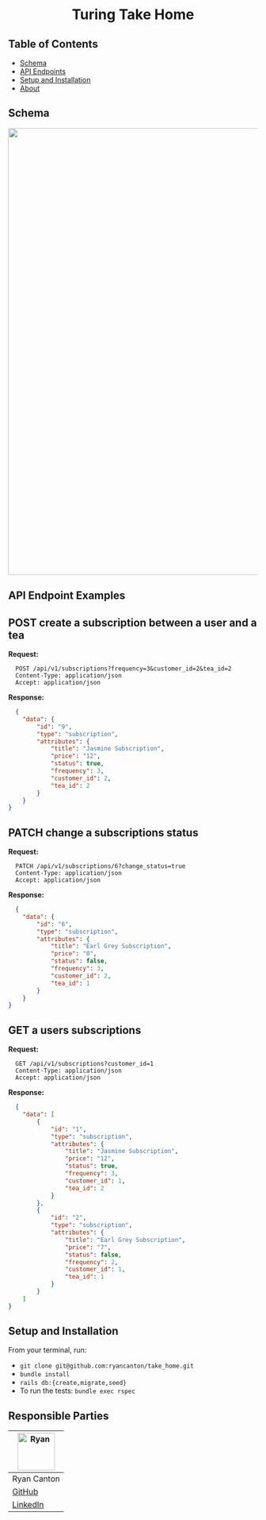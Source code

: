 <h1 align="center">
  Turing Take Home
</h1>

## Table of Contents

- [Schema](#schema)
- [API Endpoints](#api-endpoint-examples)
- [Setup and Installation](#setup-and-installation)
- [About](#responsible-parties)

## Schema
<p align="center">
  <img width="900" src="https://user-images.githubusercontent.com/113324661/233697252-a1fb0a2c-eb90-4422-bd2e-d572b0ec6622.png">
</p>



## API Endpoint Examples


## POST create a subscription between a user and a tea

<b>Request:</b>
```
  POST /api/v1/subscriptions?frequency=3&customer_id=2&tea_id=2
  Content-Type: application/json
  Accept: application/json
```
<b>Response:</b>
```json 
  {
    "data": {
        "id": "9",
        "type": "subscription",
        "attributes": {
            "title": "Jasmine Subscription",
            "price": "12",
            "status": true,
            "frequency": 3,
            "customer_id": 2,
            "tea_id": 2
        }
    }
}
```
## PATCH change a subscriptions status

<b>Request:</b>
```
  PATCH /api/v1/subscriptions/6?change_status=true
  Content-Type: application/json
  Accept: application/json
```
<b>Response:</b>
```json
  {
    "data": {
        "id": "6",
        "type": "subscription",
        "attributes": {
            "title": "Earl Grey Subscription",
            "price": "0",
            "status": false,
            "frequency": 3,
            "customer_id": 2,
            "tea_id": 1
        }
    }
}
```
## GET a users subscriptions

<b>Request:</b>
```
  GET /api/v1/subscriptions?customer_id=1
  Content-Type: application/json
  Accept: application/json
```
<b>Response:</b>
```json
  {
    "data": [
        {
            "id": "1",
            "type": "subscription",
            "attributes": {
                "title": "Jasmine Subscription",
                "price": "12",
                "status": true,
                "frequency": 3,
                "customer_id": 1,
                "tea_id": 2
            }
        },
        {
            "id": "2",
            "type": "subscription",
            "attributes": {
                "title": "Earl Grey Subscription",
                "price": "7",
                "status": false,
                "frequency": 2,
                "customer_id": 1,
                "tea_id": 1
            }
        }
    ]
}
```

## Setup and Installation

From your terminal, run:

- ```git clone git@github.com:ryancanton/take_home.git```
- ```bundle install```
- ```rails db:{create,migrate,seed}```
- To run the tests: ```bundle exec rspec```


## Responsible Parties

| [<img alt="Ryan" width="75" src="https://media.licdn.com/dms/image/D4E03AQFAbg5Mt0mzHw/profile-displayphoto-shrink_200_200/0/1667417343436?e=1682553600&v=beta&t=RhEB2cemwMoMrLFIRoWxoo0rJtC_E2p49IKcCgj7Vew"/>](https://www.linkedin.com/in/ryan-canton-6a4854255/) |
| ----------- |
| Ryan Canton |
| [GitHub](https://github.com/ryancanton) | 
| [LinkedIn](https://www.linkedin.com/in/ryan-canton-6a4854255/) |
